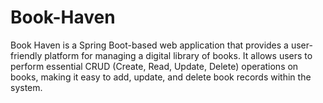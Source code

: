 # Book-Haven
Book Haven is a Spring Boot-based web application that provides a user-friendly platform for managing a digital library of books. It allows users to perform essential CRUD (Create, Read, Update, Delete) operations on books, making it easy to add, update, and delete book records within the system.
